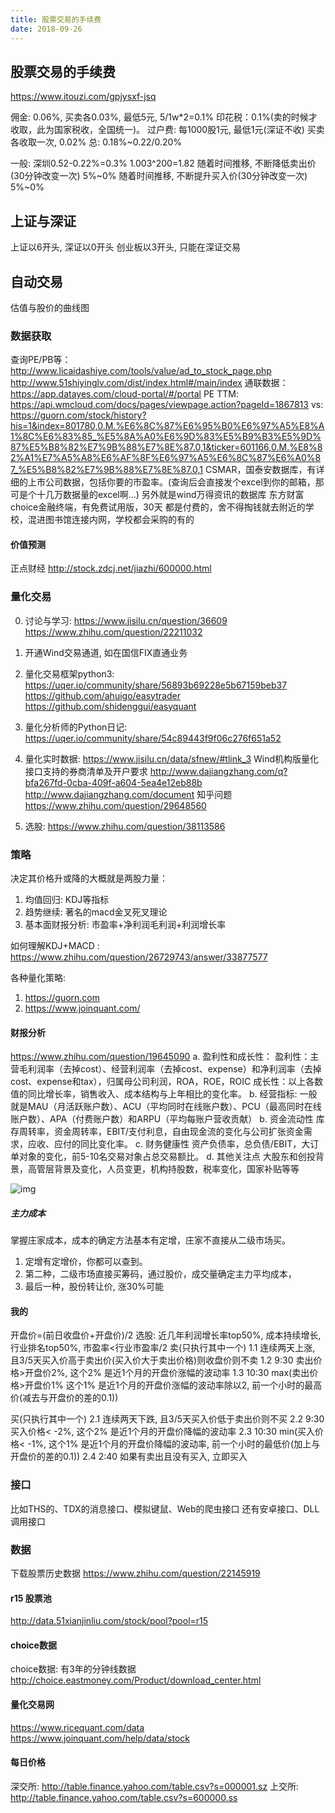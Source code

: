 ```yaml
---
title: 股票交易的手续费
date: 2018-09-26
---
```

## 股票交易的手续费
https://www.itouzi.com/gpjysxf-jsq

佣金: 0.06%, 买卖各0.03%, 最低5元, 5/1w*2=0.1%
印花税：0.1%(卖的时候才收取，此为国家税收，全国统一)。
过户费: 每1000股1元, 最低1元(深证不收) 买卖各收取一次, 0.02%
总: 0.18%~0.22/0.20%

一般: 深圳0.52-0.22%=0.3%
    1.003^200=1.82
    随着时间推移, 不断降低卖出价(30分钟改变一次) 5%~0%
    随着时间推移, 不断提升买入价(30分钟改变一次) 5%~0%

## 上证与深证
上证以6开头,
深证以0开头
创业板以3开头, 只能在深证交易

## 自动交易
估值与股价的曲线图

### 数据获取
查询PE/PB等：
    http://www.licaidashiye.com/tools/value/ad_to_stock_page.php
    http://www.51shiyinglv.com/dist/index.html#/main/index
    通联数据：https://app.datayes.com/cloud-portal/#/portal
PE TTM:
    https://api.wmcloud.com/docs/pages/viewpage.action?pageId=1867813
vs:
    https://guorn.com/stock/history?his=1&index=801780,0.M.%E6%8C%87%E6%95%B0%E6%97%A5%E8%A1%8C%E6%83%85_%E5%8A%A0%E6%9D%83%E5%B9%B3%E5%9D%87%E5%B8%82%E7%9B%88%E7%8E%87.0,1&ticker=601166,0.M.%E8%82%A1%E7%A5%A8%E6%AF%8F%E6%97%A5%E6%8C%87%E6%A0%87_%E5%B8%82%E7%9B%88%E7%8E%87.0,1
CSMAR，国泰安数据库，有详细的上市公司数据，包括你要的市盈率。(查询后会直接发个excel到你的邮箱，那可是个十几万数据量的excel啊…)
另外就是wind万得资讯的数据库
东方财富choice金融终端，有免费试用版，30天
都是付费的，舍不得掏钱就去附近的学校，混进图书馆连接内网，学校都会采购的有的

#### 价值预测
正点财经
http://stock.zdcj.net/jiazhi/600000.html

### 量化交易
0. 讨论与学习:
    https://www.jisilu.cn/question/36609
    https://www.zhihu.com/question/22211032
1. 开通Wind交易通道, 如在国信FIX直通业务
2. 量化交易框架python3:
    https://uqer.io/community/share/56893b69228e5b67159beb37
    https://github.com/ahuigo/easytrader
    https://github.com/shidenggui/easyquant
3. 量化分析师的Python日记:
    https://uqer.io/community/share/54c89443f9f06c276f651a52
4. 量化实时数据:
    https://www.jisilu.cn/data/sfnew/#tlink_3
    Wind机构版量化接口支持的券商清单及开户要求
    http://www.dajiangzhang.com/q?bfa267fd-0cba-409f-a604-5ea4e12eb88b
    http://www.dajiangzhang.com/document
    知乎问题
    https://www.zhihu.com/question/29648560

5. 选股:
    https://www.zhihu.com/question/38113586

### 策略
决定其价格升或降的大概就是两股力量：
1. 均值回归: KDJ等指标
2. 趋势继续: 著名的macd金叉死叉理论
3. 基本面财报分析: 市盈率+净利润毛利润+利润增长率

如何理解KDJ+MACD : https://www.zhihu.com/question/26729743/answer/33877577

各种量化策略:
1. https://guorn.com
2. https://www.joinquant.com/

#### 财报分析
https://www.zhihu.com/question/19645090
a. 盈利性和成长性：
    盈利性：主营毛利润率（去掉cost）、经营利润率（去掉cost、expense）和净利润率（去掉cost、expense和tax），归属母公司利润，ROA，ROE，ROIC
    成长性：以上各数值的同比增长率，销售收入、成本结构与上年相比的变化率。
b. 经营指标: 一般就是MAU（月活跃账户数）、ACU（平均同时在线账户数）、PCU（最高同时在线账户数）、APA（付费账户数）和ARPU（平均每账户营收贡献）
b. 资金流动性
    库存周转率，资金周转率，EBIT/支付利息，自由现金流的变化与公司扩张资金需求，应收、应付的同比变化率。
c. 财务健康性
    资产负债率，总负债/EBIT，大订单对象的变化，前5-10名交易对象占总交易额比。
d. 其他关注点
    大股东和创投背景，高管层背景及变化，人员变更，机构持股数，税率变化，国家补贴等等

![img](/a/img/my-stock-0.jpg)

##### 主力成本
掌握庄家成本，成本的确定方法基本有定增，庄家不直接从二级市场买。
1. 定增有定增价，你都可以查到。
2. 第二种，二级市场直接买筹码，通过股价，成交量确定主力平均成本，
3. 最后一种，股份转让价, 涨30%可能


#### 我的
开盘价=(前日收盘价+开盘价)/2
选股: 近几年利润增长率top50%, 成本持续增长, 行业排名top50%, 市盈率<行业市盈率/2
卖(只执行其中一个)
    1.1 连续两天上涨, 且3/5天买入价高于卖出价(买入价大于卖出价格)则收盘价则不卖
    1.2 9:30 卖出价格>开盘价2%, 这个2% 是近1个月的开盘价涨幅的波动率
    1.3 10:30 max(卖出价格>开盘价1% 这个1% 是近1个月的开盘价涨幅的波动率除以2, 前一个小时的最高价(减去与开盘价的差的0.1))

买(只执行其中一个)
    2.1 连续两天下跌, 且3/5天买入价低于卖出价则不买
    2.2 9:30 买入价格< -2%, 这个2% 是近1个月的开盘价降幅的波动率
    2.3 10:30 min(买入价格< -1%, 这个1% 是近1个月的开盘价降幅的波动率, 前一个小时的最低价(加上与开盘价的差的0.1))
    2.4 2:40 如果有卖出且没有买入, 立即买入


### 接口
比如THS的、TDX的消息接口、模拟键鼠、Web的爬虫接口
还有安卓接口、DLL调用接口

### 数据
下载股票历史数据
https://www.zhihu.com/question/22145919

#### r15 股票池
http://data.51xianjinliu.com/stock/pool?pool=r15

#### choice数据
choice数据: 有3年的分钟线数据
http://choice.eastmoney.com/Product/download_center.html

#### 量化交易网
https://www.ricequant.com/data
https://www.joinquant.com/help/data/stock

#### 每日价格
深交所:
http://table.finance.yahoo.com/table.csv?s=000001.sz
上交所:
http://table.finance.yahoo.com/table.csv?s=600000.ss